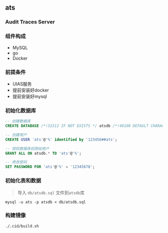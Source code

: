 ## ats

### Audit Traces Server

### 组件构成

- MySQL
- go
- Docker

### 前提条件

- UIAS服务
- 提前安装好docker
- 提前安装好mysql

### 初始化数据库

```sql
-- 创建数据库
CREATE DATABASE /*!32312 IF NOT EXISTS */ atsdb /*!40100 DEFAULT CHARACTER SET utf8mb4 */;

-- 创建用户
CREATE USER 'ats'@'%' identified by '123456##ats';

-- 授权数据库权限给用户
GRANT ALL ON atsdb.* TO 'ats'@'%';

-- 修改密码
SET PASSWORD FOR 'ats'@'%' = '12345678';
```

### 初始化表和数据

> 导入 `db/atsdb.sql` 文件到`atsdb`库

```
mysql -u ats -p atsdb < db/atsdb.sql
```

### 构建镜像

```
./.cid/build.sh
```
